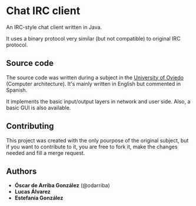 Chat IRC client
===============

An IRC-style chat client written in Java.

It uses a binary protocol very similar (but not compatible) to original IRC protocol.

Source code
-----------
The source code was written during a subject in the [University of Oviedo](www.uniovi.es) (Computer architecture). It's mainly written in English but commented in Spanish.

It implements the basic input/output layers in network and user side. Also, a basic GUI is also available.

Contributing
------------
This project was created with the only pourpose of the original subject, but if you want to contribute to it, you are free to fork it, make the changes needed and fill a merge request.

Authors
-------
* **Óscar de Arriba González** (@odarriba)
* **Lucas Álvarez**
* **Estefanía González**

